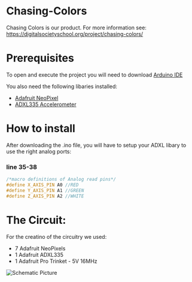 # Chasing-Colors
Chasing Colors is our product. For more information see: https://digitalsocietyschool.org/project/chasing-colors/

# Prerequisites 
To open and execute the project you will need to download [Arduino IDE](https://www.arduino.cc/en/Main/Software?)

You also need the following libaries installed:
- [Adafruit NeoPixel](https://github.com/adafruit/Adafruit_NeoPixel)
- [ADXL335 Accelerometer](https://github.com/Seeed-Studio/Accelerometer_ADXL335)

# How to install
After downloading the .ino file, you will have to setup your ADXL libary to use the right analog ports:

### line 35-38
```c++
/*macro definitions of Analog read pins*/
#define X_AXIS_PIN A0 //RED
#define Y_AXIS_PIN A1 //GREEN
#define Z_AXIS_PIN A2 //WHITE
```

# The Circuit:
For the creatino of the circuitry we used:
- 7 Adafruit NeoPixels
- 1 Adafruit ADXL335 
- 1 Adafruit Pro Trinket - 5V 16MHz

![Schematic Picture](https://hnt.soaringnetwork.com/imgs/schematic.jpg "Chasing Colours Schematic")
